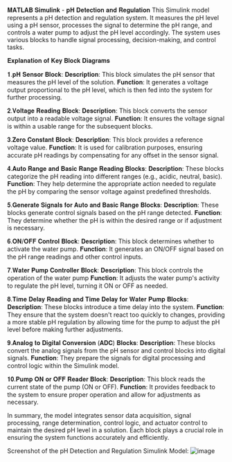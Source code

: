 𝐌𝐀𝐓𝐋𝐀𝐁 𝐒𝐢𝐦𝐮𝐥𝐢𝐧𝐤 - 𝐩𝐇 𝐃𝐞𝐭𝐞𝐜𝐭𝐢𝐨𝐧 𝐚𝐧𝐝 𝐑𝐞𝐠𝐮𝐥𝐚𝐭𝐢𝐨𝐧
This Simulink model represents a pH detection and regulation system. It measures the pH level using a pH sensor, processes the signal to determine the pH range, and controls a water pump to adjust the pH level accordingly. The system uses various blocks to handle signal processing, decision-making, and control tasks.

𝐄𝐱𝐩𝐥𝐚𝐧𝐚𝐭𝐢𝐨𝐧 𝐨𝐟 𝐊𝐞𝐲 𝐁𝐥𝐨𝐜𝐤 𝐃𝐢𝐚𝐠𝐫𝐚𝐦𝐬 

𝟏.𝐩𝐇 𝐒𝐞𝐧𝐬𝐨𝐫 𝐁𝐥𝐨𝐜𝐤: 
𝐃𝐞𝐬𝐜𝐫𝐢𝐩𝐭𝐢𝐨𝐧: This block simulates the pH sensor that measures the pH level of the solution.
𝐅𝐮𝐧𝐜𝐭𝐢𝐨𝐧: It generates a voltage output proportional to the pH level, which is then fed into the system for further processing.

𝟐.𝐕𝐨𝐥𝐭𝐚𝐠𝐞 𝐑𝐞𝐚𝐝𝐢𝐧𝐠 𝐁𝐥𝐨𝐜𝐤: 
𝐃𝐞𝐬𝐜𝐫𝐢𝐩𝐭𝐢𝐨𝐧: This block converts the sensor output into a readable voltage signal.
𝐅𝐮𝐧𝐜𝐭𝐢𝐨𝐧: It ensures the voltage signal is within a usable range for the subsequent blocks.

𝟑.𝐙𝐞𝐫𝐨 𝐂𝐨𝐧𝐬𝐭𝐚𝐧𝐭 𝐁𝐥𝐨𝐜𝐤: 
𝐃𝐞𝐬𝐜𝐫𝐢𝐩𝐭𝐢𝐨𝐧: This block provides a reference voltage value.
𝐅𝐮𝐧𝐜𝐭𝐢𝐨𝐧: It is used for calibration purposes, ensuring accurate pH readings by compensating for any offset in the sensor signal.

𝟒.𝐀𝐮𝐭𝐨 𝐑𝐚𝐧𝐠𝐞 𝐚𝐧𝐝 𝐁𝐚𝐬𝐢𝐜 𝐑𝐚𝐧𝐠𝐞 𝐑𝐞𝐚𝐝𝐢𝐧𝐠 𝐁𝐥𝐨𝐜𝐤𝐬: 
𝐃𝐞𝐬𝐜𝐫𝐢𝐩𝐭𝐢𝐨𝐧: These blocks categorize the pH reading into different ranges (e.g., acidic, neutral, basic).
𝐅𝐮𝐧𝐜𝐭𝐢𝐨𝐧: They help determine the appropriate action needed to regulate the pH by comparing the sensor voltage against predefined thresholds.

𝟓.𝐆𝐞𝐧𝐞𝐫𝐚𝐭𝐞 𝐒𝐢𝐠𝐧𝐚𝐥𝐬 𝐟𝐨𝐫 𝐀𝐮𝐭𝐨 𝐚𝐧𝐝 𝐁𝐚𝐬𝐢𝐜 𝐑𝐚𝐧𝐠𝐞 𝐁𝐥𝐨𝐜𝐤𝐬: 
𝐃𝐞𝐬𝐜𝐫𝐢𝐩𝐭𝐢𝐨𝐧: These blocks generate control signals based on the pH range detected.
𝐅𝐮𝐧𝐜𝐭𝐢𝐨𝐧: They determine whether the pH is within the desired range or if adjustment is necessary.

𝟔.𝐎𝐍/𝐎𝐅𝐅 𝐂𝐨𝐧𝐭𝐫𝐨𝐥 𝐁𝐥𝐨𝐜𝐤: 
𝐃𝐞𝐬𝐜𝐫𝐢𝐩𝐭𝐢𝐨𝐧: This block determines whether to activate the water pump.
𝐅𝐮𝐧𝐜𝐭𝐢𝐨𝐧: It generates an ON/OFF signal based on the pH range readings and other control inputs.

𝟕.𝐖𝐚𝐭𝐞𝐫 𝐏𝐮𝐦𝐩 𝐂𝐨𝐧𝐭𝐫𝐨𝐥𝐥𝐞𝐫 𝐁𝐥𝐨𝐜𝐤: 
𝐃𝐞𝐬𝐜𝐫𝐢𝐩𝐭𝐢𝐨𝐧: This block controls the operation of the water pump
𝐅𝐮𝐧𝐜𝐭𝐢𝐨𝐧: It adjusts the water pump's activity to regulate the pH level, turning it ON or OFF as needed.

𝟖.𝐓𝐢𝐦𝐞 𝐃𝐞𝐥𝐚𝐲 𝐑𝐞𝐚𝐝𝐢𝐧𝐠 𝐚𝐧𝐝 𝐓𝐢𝐦𝐞 𝐃𝐞𝐥𝐚𝐲 𝐟𝐨𝐫 𝐖𝐚𝐭𝐞𝐫 𝐏𝐮𝐦𝐩 𝐁𝐥𝐨𝐜𝐤𝐬:
𝐃𝐞𝐬𝐜𝐫𝐢𝐩𝐭𝐢𝐨𝐧: These blocks introduce a time delay into the system.
𝐅𝐮𝐧𝐜𝐭𝐢𝐨𝐧: They ensure that the system doesn't react too quickly to changes, providing a more stable pH regulation by allowing time for the pump to adjust the pH level before making further adjustments.

𝟗.𝐀𝐧𝐚𝐥𝐨𝐠 𝐭𝐨 𝐃𝐢𝐠𝐢𝐭𝐚𝐥 𝐂𝐨𝐧𝐯𝐞𝐫𝐬𝐢𝐨𝐧 (𝐀𝐃𝐂) 𝐁𝐥𝐨𝐜𝐤𝐬: 
𝐃𝐞𝐬𝐜𝐫𝐢𝐩𝐭𝐢𝐨𝐧: These blocks convert the analog signals from the pH sensor and control blocks into digital signals.
𝐅𝐮𝐧𝐜𝐭𝐢𝐨𝐧: They prepare the signals for digital processing and control logic within the Simulink model.

𝟏𝟎.𝐏𝐮𝐦𝐩 𝐎𝐍 𝐨𝐫 𝐎𝐅𝐅 𝐑𝐞𝐚𝐝𝐞𝐫 𝐁𝐥𝐨𝐜𝐤:
𝐃𝐞𝐬𝐜𝐫𝐢𝐩𝐭𝐢𝐨𝐧: This block reads the current state of the pump (ON or OFF).
𝐅𝐮𝐧𝐜𝐭𝐢𝐨𝐧: It provides feedback to the system to ensure proper operation and allow for adjustments as necessary.

In summary, the model integrates sensor data acquisition, signal processing, range determination, control logic, and actuator control to maintain the desired pH level in a solution. Each block plays a crucial role in ensuring the system functions accurately and efficiently.

Screenshot of the pH Detection and Regulation Simulink Model:
![image](https://github.com/Xtiantzyyy/MATLAB-Simulink-pH-Detection-and-Regulation/assets/87014015/c78fef2e-d6e5-4a4f-902d-c97f1ef98b7e)

